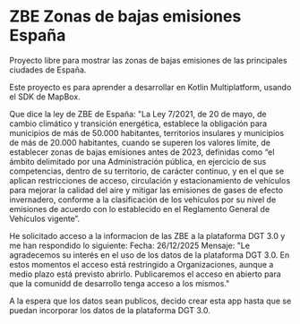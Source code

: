 # ZBE Zonas de bajas emisiones España
Proyecto libre para mostrar las zonas de bajas emisiones de las principales ciudades de España.

Este proyecto es para aprender a desarrollar en Kotlin Multiplatform, usando el SDK de MapBox.

Que dice la ley de ZBE de España:
"La Ley 7/2021, de 20 de mayo, de cambio climático y transición energética, establece la obligación para municipios de más de 50.000 habitantes, territorios insulares y municipios de más de 20.000 habitantes, cuando se superen los valores límite, de establecer zonas de bajas emisiones antes de 2023, definidas como “el ámbito delimitado por una Administración pública, en ejercicio de sus competencias, dentro de su territorio, de carácter continuo, y en el que se aplican restricciones de acceso, circulación y estacionamiento de vehículos para mejorar la calidad del aire y mitigar las emisiones de gases de efecto invernadero, conforme a la clasificación de los vehículos por su nivel de emisiones de acuerdo con lo establecido en el Reglamento General de Vehículos vigente”.

He solicitado acceso a la informacion de las ZBE a la plataforma DGT 3.0 y me han respondido lo siguiente:
Fecha: 26/12/2025
Mensaje: "Le agradecemos su interés en el uso de los datos de la plataforma DGT 3.0. En estos momentos el acceso está restringido a Organizaciones, aunque a medio plazo está previsto abrirlo. Publicaremos el acceso en abierto para que la comunidd de desarrollo tenga acceso a los mismos."

A la espera que los datos sean publicos, decido crear esta app hasta que se puedan incorporar los datos de la plataforma DGT 3.0.

 





